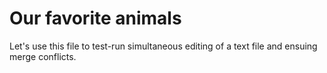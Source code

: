 # Our favorite animals

Let's use this file to test-run simultaneous editing of a text file and ensuing merge conflicts.
